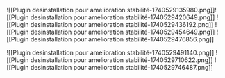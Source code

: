 ![[Plugin desinstallation pour amelioration stabilité-1740529135980.png]]![[Plugin desinstallation pour amelioration stabilité-1740529420649.png]]
![[Plugin desinstallation pour amelioration stabilité-1740529436192.png]]
![[Plugin desinstallation pour amelioration stabilité-1740529454649.png]]
![[Plugin desinstallation pour amelioration stabilité-1740529476856.png]]

![[Plugin desinstallation pour amelioration stabilité-1740529491140.png]]
![[Plugin desinstallation pour amelioration stabilité-1740529710622.png]]
![[Plugin desinstallation pour amelioration stabilité-1740529746487.png]]